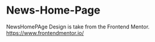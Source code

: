 # News-Home-Page

NewsHomePAge
Design is take from the Frontend Mentor.
https://www.frontendmentor.io/
